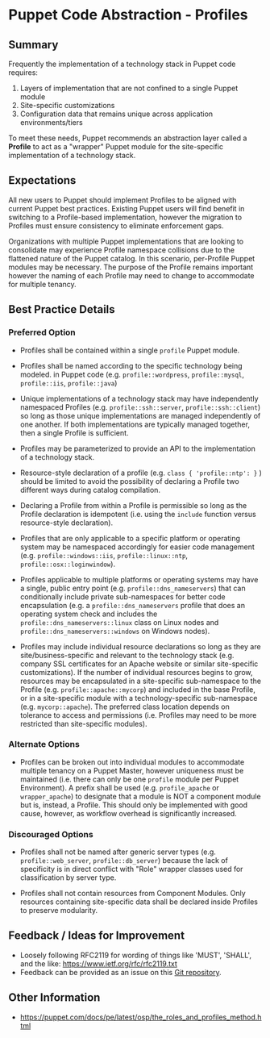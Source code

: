 # Puppet Code Abstraction - Profiles

## Summary

Frequently the implementation of a technology stack in Puppet code requires:

1. Layers of implementation that are not confined to a single Puppet module
2. Site-specific customizations
3. Configuration data that remains unique across application environments/tiers

To meet these needs, Puppet recommends an abstraction layer called a **Profile**
to act as a "wrapper" Puppet module for the site-specific implementation of a
technology stack.

## Expectations

All new users to Puppet should implement Profiles to be aligned
with current Puppet best practices. Existing Puppet users will
find benefit in switching to a Profile-based implementation, however the
migration to Profiles must ensure consistency to eliminate enforcement gaps.

Organizations with multiple Puppet implementations that are looking to
consolidate may experience Profile namespace collisions due to the flattened
nature of the Puppet catalog. In this scenario, per-Profile Puppet modules
may be necessary. The purpose of the Profile remains important however the naming
of each Profile may need to change to accommodate for multiple tenancy.


## Best Practice Details

### Preferred Option

* Profiles shall be contained within a single `profile` Puppet module.

* Profiles shall be named according to the specific technology being modeled.
  in Puppet code (e.g. `profile::wordpress`, `profile::mysql`, `profile::iis`, `profile::java`)

* Unique implementations of a technology stack may have independently namespaced
  Profiles (e.g. `profile::ssh::server`, `profile::ssh::client`) so long as those unique
  implementations are managed independently of one another. If both implementations
  are typically managed together, then a single Profile is sufficient.

* Profiles may be parameterized to provide an API to the implementation of a
  technology stack.

* Resource-style declaration of a profile (e.g. `class { 'profile::ntp': }` )
  should be limited to avoid the possibility of declaring a Profile two
  different ways during catalog compilation.

* Declaring a Profile from within a Profile is permissible so long as the
  Profile declaration is idempotent (i.e. using the `include` function versus
  resource-style declaration).

* Profiles that are only applicable to a specific platform or operating system
  may be namespaced accordingly for easier code management (e.g.
  `profile::windows::iis`, `profile::linux::ntp`, `profile::osx::loginwindow`).

* Profiles applicable to multiple platforms or operating systems may have
  a single, public entry point (e.g. `profile::dns_nameservers`) that can
  conditionally include private sub-namespaces for better code encapsulation
  (e.g. a `profile::dns_nameservers` profile that does an operating system
  check and includes the `profile::dns_nameservers::linux` class on Linux
  nodes and `profile::dns_nameservers::windows` on Windows nodes).

* Profiles may include individual resource declarations so long as they are
  site/business-specific and relevant to the technology stack (e.g. company SSL
  certificates for an Apache website or similar site-specific customizations).
  If the number of individual resources begins to grow, resources may be
  encapsulated in a site-specific sub-namespace to the Profile (e.g.
  `profile::apache::mycorp`) and included in the base Profile, or in
  a site-specific module with a technology-specific sub-namespace (e.g.
  `mycorp::apache`). The preferred class location depends on tolerance to
  access and permissions (i.e. Profiles may need to be more restricted than
  site-specific modules).


### Alternate Options

* Profiles can be broken out into individual modules to accommodate multiple
  tenancy on a Puppet Master, however uniqueness must be maintained (i.e. there
  can only be one `profile` module per Puppet Environment). A prefix shall be
  used (e.g. `profile_apache` or `wrapper_apache`) to designate that a
  module is NOT a component module but is, instead, a Profile. This should only
  be implemented with good cause, however, as workflow overhead is significantly increased.


### Discouraged Options

* Profiles shall not be named after generic server types (e.g.
  `profile::web_server`, `profile::db_server`) because the lack of specificity
  is in direct conflict with "Role" wrapper classes used for classification by
  server type.

* Profiles shall not contain resources from Component Modules. Only resources
  containing site-specific data shall be declared inside Profiles to preserve
  modularity.


## Feedback / Ideas for Improvement

* Loosely following RFC2119 for wording of things like 'MUST', 'SHALL', and the
  like: https://www.ietf.org/rfc/rfc2119.txt
* Feedback can be provided as an issue on this [Git
  repository](https://github.com/puppetlabs/best-practices/issues).

## Other Information

* https://puppet.com/docs/pe/latest/osp/the_roles_and_profiles_method.html
